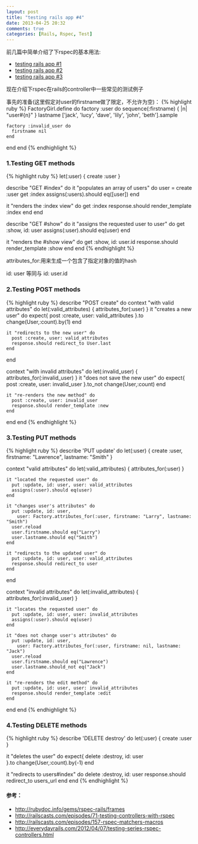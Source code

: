 ```yaml
---
layout: post
title: "testing rails app #4"
date: 2013-04-25 20:32
comments: true
categories: [Rails, Rspec, Test]
---
```


前几篇中简单介绍了下rspec的基本用法:

* [testing rails app #1](http://caok1231.com/blog/2013/04/10/testing-rails-app/)
* [testing rails app #2](http://caok1231.com/blog/2013/04/15/the-use-of-spec-in-rails/)
* [testing rails app #3](http://caok1231.com/blog/2013/04/17/the-use-of-rspec-number-3/)

现在介绍下rspec在rails的controller中一些常见的测试例子

事先的准备(这里假定对user的firstname做了限定，不允许为空)：
{% highlight ruby %}
FactoryGirl.define do
  factory :user do
    sequence(:firstname) { |n| "user#{n}" }
    lastname ['jack', 'lucy', 'dave', 'lily', 'john', 'beth'].sample
 
    factory :invalid_user do
      firstname nil 
    end 
  end
end
{% endhighlight %}

### 1.Testing GET methods
{% highlight ruby %}
let(:user) { create :user }

describe "GET #index" do
  it "populates an array of users" do
    user = create :user
    get :index
    assigns(:users).should eq([user])
  end
  
  it "renders the :index view" do
    get :index
    response.should render_template :index
  end
end

describe "GET #show" do
  it "assigns the requested user to user" do
    get :show, id: user
    assigns(:user).should eq(user)
  end
  
  it "renders the #show view" do
    get :show, id: user.id
    response.should render_template :show
  end
end
{% endhighlight %}

attributes_for:用来生成一个包含了指定对象的值的hash

id: user 等同与 id: user.id

### 2.Testing POST methods
{% highlight ruby %}
describe "POST create" do
  context "with valid attributes" do
    let(:valid_attributes) { attributes_for(:user) }
    it "creates a new user" do
      expect{
        post :create, user: valid_attributes
      }.to change(User,:count).by(1)
    end
    
    it "redirects to the new user" do
      post :create, user: valid_attributes
      response.should redirect_to User.last
    end
  end
  
  context "with invalid attributes" do
    let(:invalid_user) { attributes_for(:invalid_user) }
    it "does not save the new user" do
      expect{
        post :create, user: invalid_user 
      }.to_not change(User,:count)
    end
    
    it "re-renders the new method" do
      post :create, user: invalid_user
      response.should render_template :new
    end
  end 
end
{% endhighlight %}

### 3.Testing PUT methods
{% highlight ruby %}
describe 'PUT update' do
  let(:user) { create :user, firstname: "Lawrence", lastname: "Smith" }
  
  context "valid attributes" do
    let(:valid_attributes) { attributes_for(:user) }

    it "located the requested user" do
      put :update, id: user, user: valid_attributes
      assigns(:user).should eq(user)      
    end
  
    it "changes user's attributes" do
      put :update, id: user, 
        user: Factory.attributes_for(:user, firstname: "Larry", lastname: "Smith")
      user.reload
      user.firstname.should eq("Larry")
      user.lastname.should eq("Smith")
    end
  
    it "redirects to the updated user" do
      put :update, id: user, user: valid_attributes
      response.should redirect_to user
    end
  end
  
  context "invalid attributes" do
    let(:invalid_attributes) { attributes_for(:invalid_user) }

    it "locates the requested user" do
      put :update, id: user, user: invalid_attributes
      assigns(:user).should eq(user)      
    end
    
    it "does not change user's attributes" do
      put :update, id: user, 
        user: Factory.attributes_for(:user, firstname: nil, lastname: "Jack")
      user.reload
      user.firstname.should eq("Lawrence")
      user.lastname.should_not eq("Jack")
    end
    
    it "re-renders the edit method" do
      put :update, id: user, user: invalid_attributes
      response.should render_template :edit
    end
  end
end
{% endhighlight %}

### 4.Testing DELETE methods
{% highlight ruby %}
describe 'DELETE destroy' do
  let(:user) { create :user }

  it "deletes the user" do
    expect{
      delete :destroy, id: user        
    }.to change(User,:count).by(-1)
  end
    
  it "redirects to users#index" do
    delete :destroy, id: user
    response.should redirect_to users_url
  end
end
{% endhighlight %}

#### 参考：
* http://rubydoc.info/gems/rspec-rails/frames
* http://railscasts.com/episodes/71-testing-controllers-with-rspec
* http://railscasts.com/episodes/157-rspec-matchers-macros
* http://everydayrails.com/2012/04/07/testing-series-rspec-controllers.html
